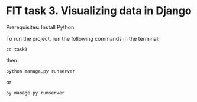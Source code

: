 # FIT task 3. Visualizing data in Django


Prerequisites: 
Install Python

To run the project, run the following commands in the terminal:
```
cd task3
```
then
```
python manage.py runserver
```
or 
```
py manage.py runserver
```
